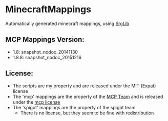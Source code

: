 MinecraftMappings
=================
Automatically generated minecraft mappings, using [SrgLib](https://github.com/ProjectTestificate/SrgLib)

## MCP Mappings Version:
- 1.8: snapshot_nodoc_20141130
- 1.8.8: snapshot_nodoc_20151216

## License:
- The scripts are my property and are released under the MIT (Expat) license
- The 'mcp' mappings are the property of the [MCP Team](http://modcoderpack.com/) and is released under the [mcp license](MCP-LICENSE)
- The 'spigot' mappings are the property of the spigot team
  - There is no license, but they seem to be fine with redistribution
